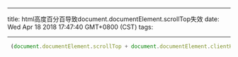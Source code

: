 
---
title: html高度百分百导致document.documentElement.scrollTop失效
date: Wed Apr 18 2018 17:47:40 GMT+0800 (CST)
tags:

---

```js
 (document.documentElement.scrollTop + document.documentElement.clientHeight >= document.documentElement.scrollHeight - 60)
```